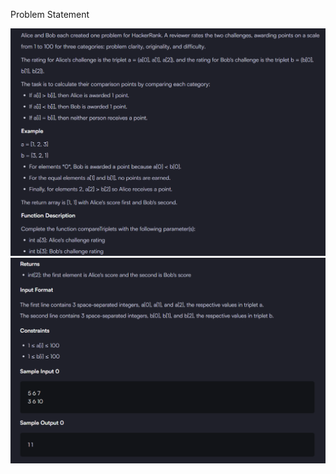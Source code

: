 Problem Statement

![alt text](/assets/1_Easy/2_Compare%20Triplets/image.png)
![alt text](/assets/1_Easy/2_Compare%20Triplets/image-1.png)